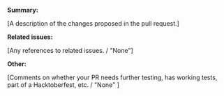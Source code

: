 **Summary:**

[A description of the changes proposed in the pull request.]

**Related issues:**

[Any references to related issues. / "None"]

**Other:**

[Comments on whether your PR needs further testing, has working tests, part of a Hacktoberfest, etc. / "None" ]